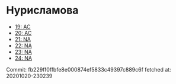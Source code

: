 # Нурисламова
- [19: AC](19.md)
- [20: AC](20.md)
- [21: NA](21.md)
- [22: NA](22.md)
- [23: NA](23.md)
- [24: NA](24.md)

Commit: fb229ff0ffbfe8e000874ef5833c49397c889c6f
 fetched at: 20201020-230239
